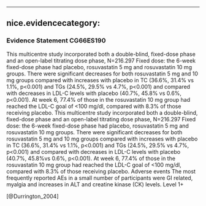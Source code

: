 
---
nice.evidencecategory: 
---

### Evidence Statement CG66ES190
This multicentre study incorporated both a double-blind, fixed-dose phase and an open-label titrating dose phase, N=216.297 Fixed dose: the 6-week fixed-dose phase had placebo, rosuvastatin 5 mg and rosuvastatin 10 mg groups.  There were significant decreases for both rosuvastatin 5 mg and 10 mg groups compared with increases with placebo in TC (36.6%, 31.4% vs 1.1%, p<0.001) and TGs (24.5%, 29.5% vs 4.7%, p<0.001) and compared with decreases in LDL-C levels with placebo (40.7%, 45.8% vs 0.6%, p<0.001). At week 6, 77.4% of those in the rosuvastatin 10 mg group had reached the LDL-C goal of <100 mg/dl, compared with 8.3% of those receiving placebo. This multicentre study incorporated both a double-blind, fixed-dose phase and an open-label
titrating dose phase, N=216.297
Fixed dose: the 6-week fixed-dose phase had placebo, rosuvastatin 5 mg and rosuvastatin 10 mg
groups. 
There were significant decreases for both rosuvastatin 5 mg and 10 mg groups compared with increases with placebo in TC (36.6%, 31.4% vs 1.1%, p<0.001) and TGs (24.5%, 29.5% vs 4.7%, p<0.001) and compared with decreases in LDL-C levels with placebo (40.7%, 45.8%vs 0.6%, p<0.001). At week 6, 77.4% of those in the rosuvastatin 10 mg group had reached the LDL-C goal of <100 mg/dl, compared with 8.3% of those receiving placebo. Adverse events
The most frequently reported AEs in a small number of participants were GI related, myalgia
and increases in ALT and creatine kinase (CK) levels. Level 1+

[@Durrington_2004]

